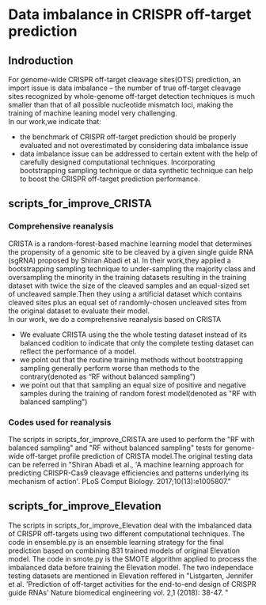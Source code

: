 Data imbalance in CRISPR off-target prediction
==========
## Indroduction
For genome-wide CRISPR off-target cleavage sites(OTS) prediction, an import issue is data imbalance – the number of true off-target cleavage sites recognized by whole-genome off-target 
detection techniques is much smaller than that of all possible nucleotide mismatch loci, making the training of machine leaning model very challenging.<br>
In our work,we indicate that: <br>
* the benchmark of CRISPR off-target prediction should be properly evaluated and not overestimated by considering data imbalance issue
* data imbalance issue can be addressed to certain extent with the help of carefully designed computational techniques. Incorporating bootstrapping sampling technique or data synthetic technique can help to boost the CRISPR off-target prediction performance.
 
## scripts_for_improve_CRISTA
### Comprehensive reanalysis

CRISTA is a random-forest-based machine learning model that determines the propensity of a genomic site to be cleaved by a given single guide RNA (sgRNA) proposed by Shiran Abadi et al. In their work,they applied a bootstrapping sampling technique to under-sampling the majority class and oversampling the minority in the training datasets resulting in the training dataset with twice the size of the cleaved samples and an equal-sized set of uncleaved sample.Then they using a artificial dataset which contains cleaved sites plus an equal set of randomly-chosen uncleaved sites from the original dataset to evaluate their model.<br>
In our work, we do a comprehensive reanalysis based on CRISTA
* We evaluate CRISTA using the the whole testing dataset instead of its balanced codition to indicate that only the complete testing dataset can reflect the performance of a model.
* we point out that the routine training methods without bootstrapping sampling generally perform worse than methods to the contrary(denoted as “RF without balanced sampling”)
* we point out that that sampling an equal size of positive and negative samples during the training of random forest model(denoted as "RF with balanced sampling")

### Codes used for reanalysis 
The scripts in scripts_for_improve_CRISTA are used to perform the "RF with balanced sampling" and "RF without balanced sampling" tests for genome-wide off-target profile prediction of CRISTA model.The original testing data can be referred in "Shiran Abadi et al., 'A machine learning approach for predicting CRISPR-Cas9 cleavage efficiencies and patterns underlying its mechanism of action'. PLoS Comput Biology. 2017;10(13):e1005807."

## scripts_for_improve_Elevation
The scripts in scripts_for_improve_Elevation deal with the imbalanced data of CRISPR off-targets using two different computational techniques. The code in ensemble.py is an ensemble learning strategy for the final prediction based on combining 831 trained models of original Elevation model. The code in smote.py is the SMOTE algorithm applied to process the imbalanced data before training the Elevation model. The two independace testing datasets are mentioned in Elevation reffered in "Listgarten, Jennifer et al. 'Prediction of off-target activities for the end-to-end design of CRISPR guide RNAs' Nature biomedical engineering vol. 2,1 (2018): 38-47. "
